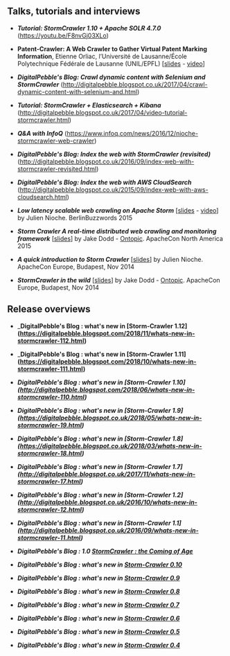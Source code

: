## Talks, tutorials and interviews

* _**Tutorial: StormCrawler 1.10 + Apache SOLR 4.7.0**_ (https://youtu.be/F8nvGj03XLo)

* **Patent-Crawler: A Web Crawler to Gather Virtual Patent Marking Information**, Etienne Orliac, l’Université de Lausanne/École Polytechnique Fédérale de Lausanne (UNIL/EPFL) \[[slides](http://www.hpcadvisorycouncil.com/events/2018/swiss-workshop/pdf/Weds11April/Orliac_PatentCrawler_Wed110418.pdf) - [video](https://youtu.be/2v6Y_3Q0vT0)\]

*  _**DigitalPebble's Blog: Crawl dynamic content with Selenium and StormCrawler**_ (http://digitalpebble.blogspot.co.uk/2017/04/crawl-dynamic-content-with-selenium-and.html)

* _**Tutorial: StormCrawler + Elasticsearch + Kibana**_ (http://digitalpebble.blogspot.co.uk/2017/04/video-tutorial-stormcrawler.html)

* _**Q&A with InfoQ**_ (https://www.infoq.com/news/2016/12/nioche-stormcrawler-web-crawler)

* _**DigitalPebble's Blog:  Index the web with StormCrawler (revisited)**_
(http://digitalpebble.blogspot.co.uk/2016/09/index-web-with-stormcrawler-revisited.html)

* _**DigitalPebble's Blog: Index the web with AWS CloudSearch**_ (http://digitalpebble.blogspot.co.uk/2015/09/index-web-with-aws-cloudsearch.html)

* _**Low latency scalable web crawling on Apache Storm**_  \[[slides](http://www.slideshare.net/digitalpebble/j-nioche-berlinbuzzwords20150601) - [video](https://t.co/A3bRKroDn3)\] by Julien Nioche. BerlinBuzzwords 2015

* _**Storm Crawler A real-time distributed web crawling and monitoring framework**_ \[[slides](http://www.slideshare.net/ontopic/storm-crawler-apacheconna2015)\] by Jake Dodd - [Ontopic](http://www.ontopic.io/). ApacheCon North America 2015

* _**A quick introduction to Storm Crawler**_ \[[slides](http://www.slideshare.net/digitalpebble/j-nioche-apacheconeu2014fastfeather)\] by Julien Nioche. ApacheCon Europe, Budapest, Nov 2014

* _**StormCrawler in the wild**_ \[[slides](http://www.slideshare.net/digitalpebble/storm-crawler-ontopic20141113)\] by Jake Dodd - [Ontopic](http://www.ontopic.io/). ApacheCon Europe, Budapest, Nov 2014 

## Release overviews

* _**DigitalPebble's Blog : what's new in [Storm-Crawler 1.12]
(https://digitalpebble.blogspot.com/2018/11/whats-new-in-stormcrawler-112.html)**

* _**DigitalPebble's Blog : what's new in [Storm-Crawler 1.11]
(https://digitalpebble.blogspot.com/2018/10/whats-new-in-stormcrawler-111.html)**

* _**DigitalPebble's Blog : what's new in [Storm-Crawler 1.10]
(http://digitalpebble.blogspot.com/2018/06/whats-new-in-stormcrawler-110.html)**_

* _**DigitalPebble's Blog : what's new in [Storm-Crawler 1.9]
(https://digitalpebble.blogspot.co.uk/2018/05/whats-new-in-stormcrawler-19.html)**_

* _**DigitalPebble's Blog : what's new in [Storm-Crawler 1.8]
(https://digitalpebble.blogspot.co.uk/2018/03/whats-new-in-stormcrawler-18.html)**_

* _**DigitalPebble's Blog : what's new in [Storm-Crawler 1.7]
(http://digitalpebble.blogspot.co.uk/2017/11/whats-new-in-stormcrawler-17.html)**_

* _**DigitalPebble's Blog : what's new in [Storm-Crawler 1.2]
(http://digitalpebble.blogspot.co.uk/2016/10/whats-new-in-stormcrawler-12.html)**_

* _**DigitalPebble's Blog : what's new in [Storm-Crawler 1.1]
(http://digitalpebble.blogspot.co.uk/2016/09/whats-new-in-stormcrawler-11.html)**_

* _**DigitalPebble's Blog : 1.0 [StormCrawler : the Coming of Age](http://digitalpebble.blogspot.co.uk/2016/07/stormcrawler-coming-of-age.html)**_ 

* _**DigitalPebble's Blog : what's new in [Storm-Crawler 0.10](http://digitalpebble.blogspot.co.uk/2016/06/whats-new-in-stormcrawler-010.html)**_ 

* _**DigitalPebble's Blog : what's new in [Storm-Crawler 0.9](http://digitalpebble.blogspot.co.uk/2016/03/whats-new-in-storm-crawler-09.html)**_ 

* _**DigitalPebble's Blog : what's new in [Storm-Crawler 0.8](http://digitalpebble.blogspot.co.uk/2016/01/whats-new-in-storm-crawler-08.html)**_ 

* _**DigitalPebble's Blog : what's new in [Storm-Crawler 0.7](http://digitalpebble.blogspot.co.uk/2015/11/whats-new-in-storm-crawler-07.html)**_ 

* _**DigitalPebble's Blog : what's new in [Storm-Crawler 0.6](http://digitalpebble.blogspot.co.uk/2015/09/whats-new-in-storm-crawler-06.html)**_

* _**DigitalPebble's Blog : what's new in [Storm-Crawler 0.5](http://digitalpebble.blogspot.co.uk/2015/06/whats-new-in-storm-crawler-05.html)**_ 

* _**DigitalPebble's Blog : what's new in [Storm-Crawler 0.4](http://digitalpebble.blogspot.co.uk/2015/01/whats-new-in-storm-crawler-04.html)**_ 
